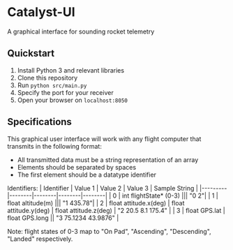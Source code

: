 # Catalyst-UI
A graphical interface for sounding rocket telemetry

## Quickstart
1. Install Python 3 and relevant libraries
1. Clone this repository
1. Run `python src/main.py`
1. Specify the port for your receiver
1. Open your browser on `localhost:8050`

## Specifications
This graphical user interface will work with any flight computer that transmits in the following format:

- All transmitted data must be a string representation of an array
- Elements should be separated by spaces
- The first element should be a datatype identifier

Identifiers:
| Identifier | Value 1 | Value 2 | Value 3 | Sample String |
|---------|--------|--------|--------|--------|
| 0 | int flightState* (0-3) ||| "0 2"|
| 1 | float altitude(m) ||| "1 435.78"|
| 2 | float attitude.x(deg) | float attitude.y(deg) | float attitude.z(deg) | "2 20.5 8.1 175.4" |
| 3 | float GPS.lat | float GPS.long || "3 75.1234 43.9876" |

Note: flight states of 0-3 map to "On Pad", "Ascending", "Descending", "Landed" respectively.